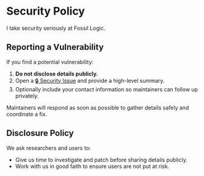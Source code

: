# Security Policy

I take security seriously at Fossil Logic.

## Reporting a Vulnerability

If you find a potential vulnerability:

1. **Do not disclose details publicly.**
2. Open a [🔒 Security Issue](https://github.com/fossillogic/fossil-test/issues/new?template=security.md) and provide a high-level summary.
3. Optionally include your contact information so maintainers can follow up privately.

Maintainers will respond as soon as possible to gather details safely and coordinate a fix.

## Disclosure Policy

We ask researchers and users to:
- Give us time to investigate and patch before sharing details publicly.
- Work with us in good faith to ensure users are not put at risk.
